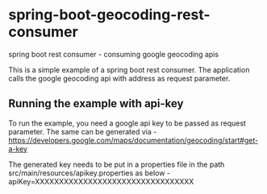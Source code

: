 # spring-boot-geocoding-rest-consumer
spring boot rest consumer - consuming google geocoding apis

This is a simple example of a spring boot rest consumer. The application calls the google geocoding api with address as request parameter.

Running the example with api-key
--------------------------------

To run the example, you need a google api key to be passed as request parameter. The same can be generated via -
https://developers.google.com/maps/documentation/geocoding/start#get-a-key

The generated key needs to be put in a properties file in the path src/main/resources/apikey.properties as below -
apiKey=XXXXXXXXXXXXXXXXXXXXXXXXXXXXXXXXX
